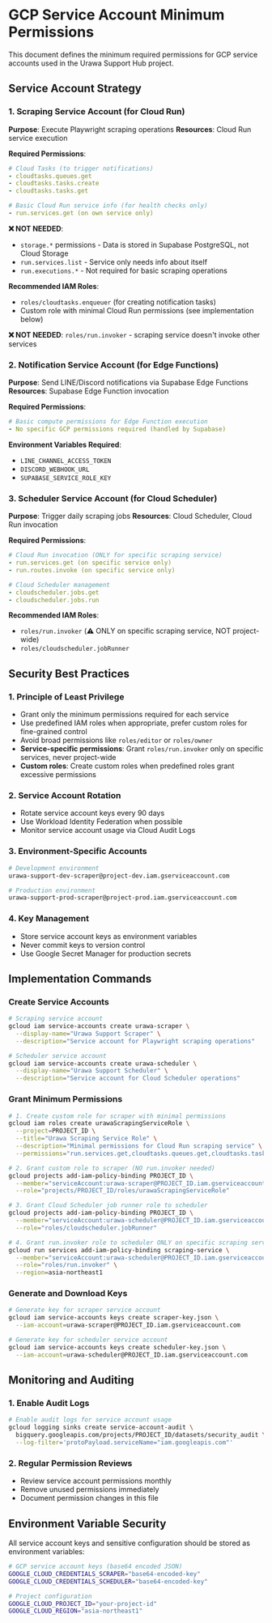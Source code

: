 # GCP Service Account Minimum Permissions

This document defines the minimum required permissions for GCP service accounts used in the Urawa
Support Hub project.

## Service Account Strategy

### 1. Scraping Service Account (for Cloud Run)

**Purpose**: Execute Playwright scraping operations **Resources**: Cloud Run service execution

**Required Permissions**:

```yaml
# Cloud Tasks (to trigger notifications)
- cloudtasks.queues.get
- cloudtasks.tasks.create
- cloudtasks.tasks.get

# Basic Cloud Run service info (for health checks only)
- run.services.get (on own service only)
```

**❌ NOT NEEDED**:

- `storage.*` permissions - Data is stored in Supabase PostgreSQL, not Cloud Storage
- `run.services.list` - Service only needs info about itself
- `run.executions.*` - Not required for basic scraping operations

**Recommended IAM Roles**:

- `roles/cloudtasks.enqueuer` (for creating notification tasks)
- Custom role with minimal Cloud Run permissions (see implementation below)

**❌ NOT NEEDED**: `roles/run.invoker` - scraping service doesn't invoke other services

### 2. Notification Service Account (for Edge Functions)

**Purpose**: Send LINE/Discord notifications via Supabase Edge Functions **Resources**: Supabase
Edge Function invocation

**Required Permissions**:

```yaml
# Basic compute permissions for Edge Function execution
- No specific GCP permissions required (handled by Supabase)
```

**Environment Variables Required**:

- `LINE_CHANNEL_ACCESS_TOKEN`
- `DISCORD_WEBHOOK_URL`
- `SUPABASE_SERVICE_ROLE_KEY`

### 3. Scheduler Service Account (for Cloud Scheduler)

**Purpose**: Trigger daily scraping jobs **Resources**: Cloud Scheduler, Cloud Run invocation

**Required Permissions**:

```yaml
# Cloud Run invocation (ONLY for specific scraping service)
- run.services.get (on specific service only)
- run.routes.invoke (on specific service only)

# Cloud Scheduler management
- cloudscheduler.jobs.get
- cloudscheduler.jobs.run
```

**Recommended IAM Roles**:

- `roles/run.invoker` (⚠️ ONLY on specific scraping service, NOT project-wide)
- `roles/cloudscheduler.jobRunner`

## Security Best Practices

### 1. Principle of Least Privilege

- Grant only the minimum permissions required for each service
- Use predefined IAM roles when appropriate, prefer custom roles for fine-grained control
- Avoid broad permissions like `roles/editor` or `roles/owner`
- **Service-specific permissions**: Grant `roles/run.invoker` only on specific services, never
  project-wide
- **Custom roles**: Create custom roles when predefined roles grant excessive permissions

### 2. Service Account Rotation

- Rotate service account keys every 90 days
- Use Workload Identity Federation when possible
- Monitor service account usage via Cloud Audit Logs

### 3. Environment-Specific Accounts

```bash
# Development environment
urawa-support-dev-scraper@project-dev.iam.gserviceaccount.com

# Production environment  
urawa-support-prod-scraper@project-prod.iam.gserviceaccount.com
```

### 4. Key Management

- Store service account keys as environment variables
- Never commit keys to version control
- Use Google Secret Manager for production secrets

## Implementation Commands

### Create Service Accounts

```bash
# Scraping service account
gcloud iam service-accounts create urawa-scraper \
  --display-name="Urawa Support Scraper" \
  --description="Service account for Playwright scraping operations"

# Scheduler service account
gcloud iam service-accounts create urawa-scheduler \
  --display-name="Urawa Support Scheduler" \
  --description="Service account for Cloud Scheduler operations"
```

### Grant Minimum Permissions

```bash
# 1. Create custom role for scraper with minimal permissions
gcloud iam roles create urawaScrapingServiceRole \
  --project=PROJECT_ID \
  --title="Urawa Scraping Service Role" \
  --description="Minimal permissions for Cloud Run scraping service" \
  --permissions="run.services.get,cloudtasks.queues.get,cloudtasks.tasks.create,cloudtasks.tasks.get"

# 2. Grant custom role to scraper (NO run.invoker needed)
gcloud projects add-iam-policy-binding PROJECT_ID \
  --member="serviceAccount:urawa-scraper@PROJECT_ID.iam.gserviceaccount.com" \
  --role="projects/PROJECT_ID/roles/urawaScrapingServiceRole"

# 3. Grant Cloud Scheduler job runner role to scheduler
gcloud projects add-iam-policy-binding PROJECT_ID \
  --member="serviceAccount:urawa-scheduler@PROJECT_ID.iam.gserviceaccount.com" \
  --role="roles/cloudscheduler.jobRunner"

# 4. Grant run.invoker role to scheduler ONLY on specific scraping service
gcloud run services add-iam-policy-binding scraping-service \
  --member="serviceAccount:urawa-scheduler@PROJECT_ID.iam.gserviceaccount.com" \
  --role="roles/run.invoker" \
  --region=asia-northeast1
```

### Generate and Download Keys

```bash
# Generate key for scraper service account
gcloud iam service-accounts keys create scraper-key.json \
  --iam-account=urawa-scraper@PROJECT_ID.iam.gserviceaccount.com

# Generate key for scheduler service account
gcloud iam service-accounts keys create scheduler-key.json \
  --iam-account=urawa-scheduler@PROJECT_ID.iam.gserviceaccount.com
```

## Monitoring and Auditing

### 1. Enable Audit Logs

```bash
# Enable audit logs for service account usage
gcloud logging sinks create service-account-audit \
  bigquery.googleapis.com/projects/PROJECT_ID/datasets/security_audit \
  --log-filter='protoPayload.serviceName="iam.googleapis.com"'
```

### 2. Regular Permission Reviews

- Review service account permissions monthly
- Remove unused permissions immediately
- Document permission changes in this file

## Environment Variable Security

All service account keys and sensitive configuration should be stored as environment variables:

```bash
# GCP service account keys (base64 encoded JSON)
GOOGLE_CLOUD_CREDENTIALS_SCRAPER="base64-encoded-key"
GOOGLE_CLOUD_CREDENTIALS_SCHEDULER="base64-encoded-key"

# Project configuration
GOOGLE_CLOUD_PROJECT_ID="your-project-id"
GOOGLE_CLOUD_REGION="asia-northeast1"
```
